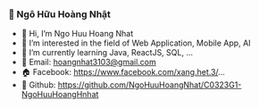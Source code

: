   <h3>🚀 Ngô Hữu Hoàng Nhật</h3> 

- 👋 Hi, I’m Ngo Huu Hoang Nhat
- 👀 I’m interested in the field of Web Application, Mobile App, AI 
- 🌱 I’m currently learning Java, ReactJS, SQL, ...
- 📧 Email: hoangnhat3103@gmail.com
- 🏠 Facebook: https://www.facebook.com/xang.het.3/...
- 🐙 Github: https://github.com/NgoHuuHoangNhat/C0323G1-NgoHuuHoangHnhat
  
<!---
NgoHuuHoangNhat/NgoHuuHoangNhat is a ✨ special ✨ repository because its `README.md` (this file) appears on your GitHub profile.
You can click the Preview link to take a look at your changes.
--->
